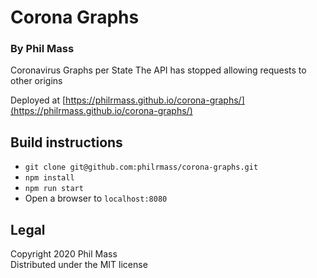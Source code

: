 # Corona Graphs
### By Phil Mass

Coronavirus Graphs per State
The API has stopped allowing requests to other origins

Deployed at [https://philrmass.github.io/corona-graphs/](https://philrmass.github.io/corona-graphs/)

## Build instructions
- `git clone git@github.com:philrmass/corona-graphs.git`
- `npm install`
- `npm run start`
- Open a browser to `localhost:8080`

## Legal
Copyright 2020 Phil Mass  
Distributed under the MIT license
